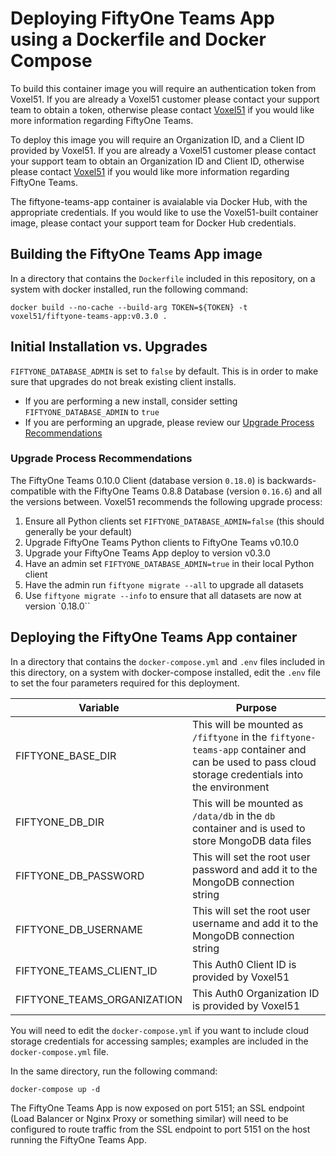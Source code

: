 # Deploying FiftyOne Teams App using a Dockerfile and Docker Compose

To build this container image you will require an authentication token from Voxel51.  If you are already a Voxel51 customer please contact your support team to obtain a token, otherwise please contact [Voxel51](https://voxel51.com/#teams-form) if you would like more information regarding FiftyOne Teams.

To deploy this image you will require an Organization ID, and a Client ID provided by Voxel51.  If you are already a Voxel51 customer please contact your support team to obtain an Organization ID and Client ID, otherwise please contact [Voxel51](https://voxel51.com/#teams-form) if you would like more information regarding FiftyOne Teams.

The fiftyone-teams-app container is avaialable via Docker Hub, with the appropriate credentials.  If you would like to use the Voxel51-built container image, please contact your support team for Docker Hub credentials.

## Building the FiftyOne Teams App image

In a directory that contains the `Dockerfile` included in this repository, on a system with docker installed, run the following command:

`docker build --no-cache --build-arg TOKEN=${TOKEN} -t voxel51/fiftyone-teams-app:v0.3.0 .`

## Initial Installation vs. Upgrades

`FIFTYONE_DATABASE_ADMIN` is set to `false` by default.  This is in order to make sure that upgrades do not break existing client installs.

- If you are performing a new install, consider setting `FIFTYONE_DATABASE_ADMIN` to `true`
- If you are performing an upgrade, please review our [Upgrade Process Recommendations](#upgrade-process-recommendations)

### Upgrade Process Recommendations

The FiftyOne Teams 0.10.0 Client (database version `0.18.0`) is backwards-compatible with the FiftyOne Teams 0.8.8 Database (version `0.16.6`) and all the versions between. Voxel51 recommends the following upgrade process:

1. Ensure all Python clients set `FIFTYONE_DATABASE_ADMIN=false` (this should generally be your default)
1. Upgrade FiftyOne Teams Python clients to FiftyOne Teams v0.10.0
1. Upgrade your FiftyOne Teams App deploy to version v0.3.0
1. Have an admin set `FIFTYONE_DATABASE_ADMIN=true` in their local Python client
1. Have the admin run `fiftyone migrate --all` to upgrade all datasets
1. Use `fiftyone migrate --info` to ensure that all datasets are now at version `0.18.0``

## Deploying the FiftyOne Teams App container

In a directory that contains the `docker-compose.yml` and `.env` files included in this directory, on a system with docker-compose installed, edit the `.env` file to set the four parameters required for this deployment.

| Variable                    | Purpose                                                                                                                                          |
|-----------------------------|--------------------------------------------------------------------------------------------------------------------------------------------------|
| FIFTYONE_BASE_DIR           | This will be mounted as `/fiftyone` in the `fiftyone-teams-app` container and can be used to pass cloud storage credentials into the environment |
| FIFTYONE_DB_DIR             | This will be mounted as `/data/db` in the `db` container and is used to store MongoDB data files                                                 |
| FIFTYONE_DB_PASSWORD        | This will set the root user password and add it to the MongoDB connection string                                                                 |
| FIFTYONE_DB_USERNAME        | This will set the root user username and add it to the MongoDB connection string                                                                 |
| FIFTYONE_TEAMS_CLIENT_ID    | This Auth0 Client ID is provided by Voxel51                                                                                                      |
| FIFTYONE_TEAMS_ORGANIZATION | This Auth0 Organization ID is provided by Voxel51                                                                                                |

You will need to edit the `docker-compose.yml` if you want to include cloud storage credentials for accessing samples; examples are included in the `docker-compose.yml` file.

In the same directory, run the following command:

`docker-compose up -d`

The FiftyOne Teams App is now exposed on port 5151; an SSL endpoint (Load Balancer or Nginx Proxy or something similar) will need to be configured to route traffic from the SSL endpoint to port 5151 on the host running the FiftyOne Teams App.
